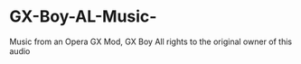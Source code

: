 # GX-Boy-AL-Music-
Music from an Opera GX Mod, GX Boy
All rights to the original owner of this audio
